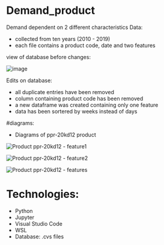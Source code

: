 # Demand_product
Demand dependent on 2 different characteristics
 Data: 
 - collected from ten years (2010 - 2019)
 - each file contains a product code, date and two features
 
 view of database before changes:
 
 ![image](https://user-images.githubusercontent.com/62389300/206704821-99fdacf1-5545-417f-ba9f-899be29a6977.png)
 

Edits on database:
- all duplicate entries have been removed
- column containing product code has been removed
- a new dataframe was created containing only one feature
- data has been sortered by weeks instead of days

#diagrams:
- Diagrams of ppr-20kd12 product

![Product ppr-20kd12 - feature1](https://user-images.githubusercontent.com/62389300/212394873-cec8ef4f-a55c-4741-9302-26dff522135e.png)

![Product ppr-20kd12 - feature2](https://user-images.githubusercontent.com/62389300/212394889-bb56ac16-4022-4f98-9c21-2fe2151327a7.png)

![Product ppr-20kd12 - features](https://user-images.githubusercontent.com/62389300/212394909-98f3480f-2dc3-43de-8580-4253cc76701c.png)


# Technologies:
- Python
- Jupyter
- Visual Studio Code
- WSL
- Database: .cvs files
